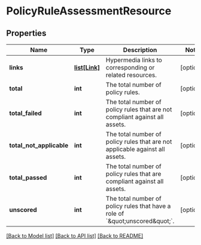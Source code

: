 # PolicyRuleAssessmentResource

## Properties
Name | Type | Description | Notes
------------ | ------------- | ------------- | -------------
**links** | [**list[Link]**](Link.md) | Hypermedia links to corresponding or related resources. | [optional] 
**total** | **int** | The total number of policy rules. | [optional] 
**total_failed** | **int** | The total number of policy rules that are not compliant against all assets. | [optional] 
**total_not_applicable** | **int** | The total number of policy rules that are not applicable against all assets. | [optional] 
**total_passed** | **int** | The total number of policy rules that are compliant against all assets. | [optional] 
**unscored** | **int** | The total number of policy rules that have a role of &#x60;\&quot;unscored\&quot;&#x60;. | [optional] 

[[Back to Model list]](../README.md#documentation-for-models) [[Back to API list]](../README.md#documentation-for-api-endpoints) [[Back to README]](../README.md)


